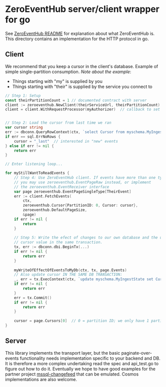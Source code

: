 # ZeroEventHub server/client wrapper for go

See [ZeroEventHub README](../../README.md) for explanation about
what ZeroEventHub is. This directory contains an implementation
for the HTTP protocol in go.


## Client

We recommend that you keep a cursor in the client's database. Example of
simple single-partition consumption. *Note about the example*:

* Things starting with "my" is supplied by you
* Things starting with "their" is supplied by the service you connect to

```go
// Step 1: Setup
const theirPartitionCount = 1 // documented contract with server
client := zeroeventhub.NewClient(theirServiceUrl, theirPartitionCount)
client = client.WithRequestProcessor(myAuthorizer)  // callback to set Authorization header


// Step 2: Load the cursor from last time we ran 
var cursor string
err := dbconn.QueryRowContext(ctx, `select Cursor from myschema.MyIngestState`).Scan(&cursor)
if err == sql.ErrNoRows {
	cursor = "_last"  // interested in "new" events
} else if err != nil {
	return err
}

// Enter listening loop...

for myStillWantToReadEvents {
	// Step 4: Use ZeroEventHub client. If events have more than one type
	// you may use zeroeventhub.EventPageRaw instead, or implement
	// the zeroeventhub.EventReceiver interface
	var page zeroeventhub.EventPageSingleType[TheirEvent]
	err := client.FetchEvents(
		ctx,
		zeroeventhub.Cursor{PartitionID: 0, Cursor: cursor},
		zeroeventhub.DefaultPageSize,
		&page)
	if err != nil {
		return
	}
	
	// Step 5: Write the efect of changes to our own database and the updated
	// cursor value in the same transaction.
	tx, err := dbconn.dbi.BeginTx(...)
	if err != nil {
		return err
	}
	
	myWriteOfEffectOfEventsToMyDb(ctx, tx, page.Events)
	// Also update cursor IN THE SAME DB TRANSACTION:
	_, err = tx.ExecContext(ctx, `update myschema.MyIngestState set Cursor = @p1`, page.Cursors[0])
	if err != nil {
		return err
	}
	err = tx.Commit()
	if err != nil {
		return err 
	}
	
	cursor = page.Cursors[0]  // 0 = partition ID; we only have 1 partition -> 0
}

```


## Server

This library implements the transport layer, but the basic paginate-over-events
functionality needs implementation specific to your backend and DB.
It is therefore a more complex undertaking read the spec and api_test.go to figure
out how to do it. Eventually we hope to have good examples for the partner
project [mssql-changefeed](https://github.com/vippsas/mssql-changefeed)
that can be emulated. Cosmos implementations are also welcome.
